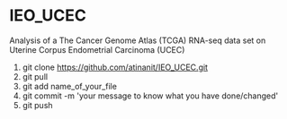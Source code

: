 # IEO_UCEC
Analysis of a The Cancer Genome Atlas (TCGA) RNA-seq data set on Uterine Corpus Endometrial Carcinoma (UCEC)

1. git clone https://github.com/atinanit/IEO_UCEC.git <br>
2. git pull <br>
3. git add name_of_your_file <br>
4. git commit -m 'your message to know what you have done/changed' <br>
5. git push <br>
